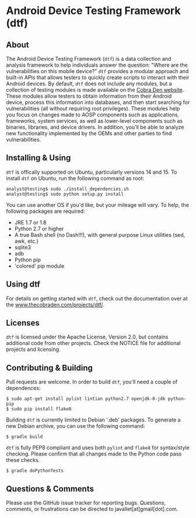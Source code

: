 Android Device Testing Framework (dtf)
======================================

About
-----
The Android Device Testing Framework (`dtf`) is a data collection and analysis framework to help individuals answer the question: "Where are the vulnerabilities on this mobile device?" `dtf` provides a modular approach and built-in APIs that allows testers to quickly create scripts to interact with their Android devices. By default, `dtf` does not include any modules, but a collection of testing modules is made available on the [Cobra Den website](www.thecobraden.com/projects/dtf/). These modules allow testers to obtain information from their Android device, process this information into databases, and then start searching for vulnerabilities (all without requiring root privileges). These modules help you focus on changes made to AOSP components such as applications, frameworks, system services, as well as lower-level components such as binaries, libraries, and device drivers. In addition, you'll be able to analyze new functionality implemented by the OEMs and other parties to find vulnerabilities.

Installing & Using
------------------
`dtf` is offically supported on Ubuntu, particularly versions 14 and 15. To install `dtf` on Ubuntu, run the following command as root:

    analyst@testing$ sudo ./install_dependencies.sh
    analyst@testing$ sudo python setup.py install

You can use another OS if you'd like, but your mileage will vary. To help, the following packages are required:

- JRE 1.7 or 1.8
- Python 2.7 or higher
- A true Bash shell (no Dash!!!), with general purpose Linux utilities (sed, awk, etc.)
- sqlite3
- adb
- Python pip 
- 'colored' pip module

Using dtf
---------
For details on getting started with `dtf`, check out the documentation over at the www.thecobraden.com/projects/dtf/.

Licenses
--------
`dtf` is licensed under the Apache License, Version 2.0, but contains additional code from other projects.  Check the NOTICE file for additional projects and licensing.

Contributing & Building
-----------------------
Pull requests are welcome. In order to build `dtf`, you'll need a couple of dependences:

    $ sudo apt-get install pylint lintian python2.7 openjdk-8-jdk python-pip
    $ sudo pip install flake8

Building `dtf` is currently limited to Debian '.deb' packages. To generate a new Debian archive, you can use the following command:

    $ gradle build

`dtf` is fully PEP8 compliant and uses both `pylint` and `flake8` for syntax/style checking. Please confirm that all changes made to the Python code pass these checks.

    $ gradle doPythonTests

Questions & Comments
--------------------
Please use the GitHub issue tracker for reporting bugs. Questions, comments, or frustrations can be directed to javallet[at]gmail[dot].com.
